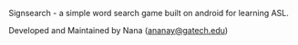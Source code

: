 Signsearch - a simple word search game built on android for learning ASL.

Developed and Maintained by 
Nana (ananay@gatech.edu)
